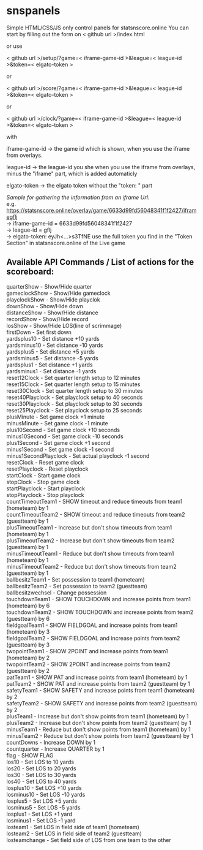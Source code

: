 # snspanels
Simple HTML/CSS/JS only control panels for statsnscore.online 
You can start by filling out the form on < github url >/index.html 

or use

< github url >/setup/?game=< iframe-game-id >&league=< league-id >&token=< elgato-token >

or 

< github url >/score/?game=< iframe-game-id >&league=< league-id >&token=< elgato-token >

or 

< github url >/clock/?game=< iframe-game-id >&league=< league-id >&token=< elgato-token >

with

iframe-game-id -> the game id which is shown, when you use the iframe from overlays.

league-id -> the league-id you she when you use the iframe from overlays, minus the "iframe" part, which is added automaticly

elgato-token -> the elgato token without the "token: " part

*Sample for gathering the information from an iframe Url:*  
e.g. https://statsnscore.online/overlay/game/6633d99fd56048341f1f2427/iframegflj  
-> iframe-game-id = 6633d99fd56048341f1f2427  
-> league-id = gflj  
-> elgato-token: eyJh<...>s3TfNE use the full token you find in the "Token Section" in statsnscore.online of the Live game  

## Available API Commands / List of actions for the scoreboard:
quarterShow - Show/Hide quarter  
gameclockShow - Show/Hide gameclock  
playclockShow - Show/Hide playclok  
downShow - Show/Hide down  
distanceShow - Show/Hide distance  
recordShow - Show/Hide record  
losShow - Show/Hide LOS(line of scrimmage)  
firstDown - Set first down  
yardsplus10 - Set distance +10 yards  
yardsminus10 - Set distance -10 yards  
yardsplus5 - Set distance +5 yards  
yardsminus5 - Set distance -5 yards  
yardsplus1 - Set distance +1 yards  
yardsminus1 - Set distance -1 yards  
reset12Clock - Set quarter length setup to 12 minutes  
reset15Clock - Set quarter length setup to 15 minutes  
reset30Clock - Set quarter length setup to 30 minutes  
reset40Playclock - Set playclock setup to 40 seconds  
reset30Playclock - Set playclock setup to 30 seconds  
reset25Playclock - Set playclock setup to 25 seconds  
plusMinute - Set game clock +1 minute  
minusMinute - Set game clock -1 minute  
plus10Second - Set game clock +10 seconds  
minus10Second - Set game clock -10 seconds  
plus1Second - Set game clock +1 second  
minus1Second - Set game clock -1 second  
minus1SecondPlayclock - Set actual playclock -1 second  
resetClock - Reset game clock  
resetPlayclock - Reset playclock  
startClock - Start game clock  
stopClock - Stop game clock  
startPlayclock - Start playclock  
stopPlayclock - Stop playclock  
countTimeoutTeam1 - SHOW timeout and reduce timeouts from team1 (hometeam) by 1  
countTimeoutTeam2 - SHOW timeout and reduce timeouts from team2 (guestteam) by 1  
plusTimeoutTeam1 - Increase but don't show timeouts from team1 (hometeam) by 1  
plusTimeoutTeam2 - Increase but don't show timeouts from team2 (guestteam) by 1  
minusTimeoutTeam1 - Reduce but don't show timeouts from team1 (hometeam) by 1  
minusTimeoutTeam2 - Reduce but don't show timeouts from team2 (guestteam) by 1  
ballbesitzTeam1 - Set possession to team1 (hometeam)  
ballbesitzTeam2 - Set possession to team2 (guestteam)  
ballbesitzwechsel - Change possession  
touchdownTeam1 - SHOW TOUCHDOWN and increase points from team1 (hometeam) by 6  
touchdownTeam2 - SHOW TOUCHDOWN and increase points from team2 (guestteam) by 6  
fieldgoalTeam1 - SHOW FIELDGOAL and increase points from team1 (hometeam) by 3  
fieldgoalTeam2 - SHOW FIELDGOAL and increase points from team2 (guestteam) by 3  
twopointTeam1 - SHOW 2POINT and increase points from team1 (hometeam) by 2  
twopointTeam2 - SHOW 2POINT and increase points from team2 (guestteam) by 2  
patTeam1 - SHOW PAT and increase points from team1 (hometeam) by 1  
patTeam2 - SHOW PAT and increase points from team2 (guestteam) by 1  
safetyTeam1 - SHOW SAFETY and increase points from team1 (hometeam) by 2  
safetyTeam2 - SHOW SAFETY and increase points from team2 (guestteam) by 2  
plusTeam1 - Increase but don't show points from team1 (hometeam) by 1  
plusTeam2 - Increase but don't show points from team2 (guestteam) by 1  
minusTeam1 - Reduce but don't show points from team1 (hometeam) by 1  
minusTeam2 - Reduce but don't show points from team2 (guestteam) by 1  
countDowns - Increase DOWN by 1  
countquarter - Increase QUARTER by 1  
flag - SHOW FLAG  
los10 - Set LOS to 10 yards  
los20 - Set LOS to 20 yards  
los30 - Set LOS to 30 yards  
los40 - Set LOS to 40 yards  
losplus10 - Set LOS +10 yards  
losminus10 - Set LOS -10 yards  
losplus5 - Set LOS +5 yards  
losminus5 - Set LOS -5 yards  
losplus1 - Set LOS +1 yard  
losminus1 - Set LOS -1 yard  
losteam1 - Set LOS in field side of team1 (hometeam)  
losteam2 - Set LOS in field side of team2 (guestteam)  
losteamchange - Set field side of LOS from one team to the other  